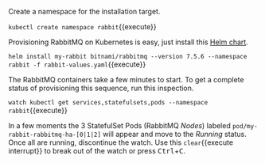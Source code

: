 Create a namespace for the installation target.

`kubectl create namespace rabbit`{{execute}}

Provisioning RabbitMQ on Kubernetes is easy, just install this [Helm chart](https://github.com/helm/charts/tree/master/stable/rabbitmq).

`helm install my-rabbit bitnami/rabbitmq --version 7.5.6 --namespace rabbit -f rabbit-values.yaml`{{execute}}

The RabbitMQ containers take a few minutes to start. To get a complete status of provisioning this sequence, run this inspection.

`watch kubectl get services,statefulsets,pods --namespace rabbit`{{execute}}

In a few moments the 3 StatefulSet Pods (RabbitMQ _Nodes_) labeled `pod/my-rabbit-rabbitmq-ha-[0|1|2]` will appear and move to the _Running_ status. Once all are running, discontinue the watch. Use this ```clear```{{execute interrupt}} to break out of the watch or press <kbd>Ctrl</kbd>+<kbd>C</kbd>.
